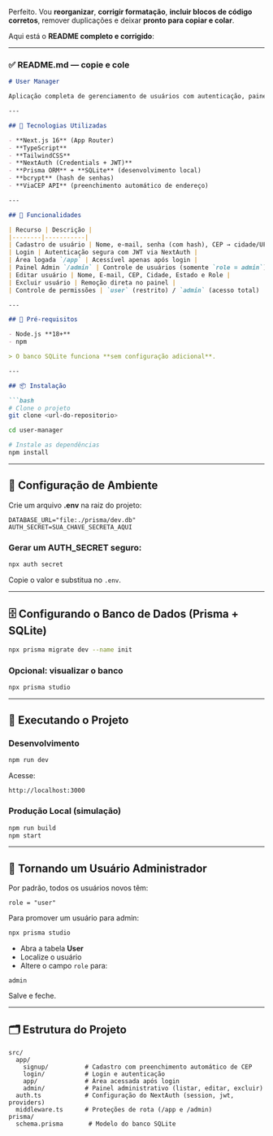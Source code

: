 Perfeito. Vou **reorganizar**, **corrigir formatação**, **incluir blocos de código corretos**, remover duplicações e deixar **pronto para copiar e colar**.

Aqui está o **README completo e corrigido**:

---

### ✅ **README.md — copie e cole**

````md
# User Manager

Aplicação completa de gerenciamento de usuários com autenticação, painel administrativo, edição de dados e preenchimento automático de endereço via CEP (ViaCEP).

---

## 🧱 Tecnologias Utilizadas

- **Next.js 16** (App Router)
- **TypeScript**
- **TailwindCSS**
- **NextAuth (Credentials + JWT)**
- **Prisma ORM** + **SQLite** (desenvolvimento local)
- **bcrypt** (hash de senhas)
- **ViaCEP API** (preenchimento automático de endereço)

---

## 🚀 Funcionalidades

| Recurso | Descrição |
|--------|-----------|
| Cadastro de usuário | Nome, e-mail, senha (com hash), CEP → cidade/UF automatizados |
| Login | Autenticação segura com JWT via NextAuth |
| Área logada `/app` | Acessível apenas após login |
| Painel Admin `/admin` | Controle de usuários (somente `role = admin`) |
| Editar usuário | Nome, E-mail, CEP, Cidade, Estado e Role |
| Excluir usuário | Remoção direta no painel |
| Controle de permissões | `user` (restrito) / `admin` (acesso total) |

---

## 🧰 Pré-requisitos

- Node.js **18+**
- npm

> O banco SQLite funciona **sem configuração adicional**.

---

## 📦 Instalação

```bash
# Clone o projeto
git clone <url-do-repositorio>

cd user-manager

# Instale as dependências
npm install
````

---

## 🔧 Configuração de Ambiente

Crie um arquivo **.env** na raiz do projeto:

```env
DATABASE_URL="file:./prisma/dev.db"
AUTH_SECRET=SUA_CHAVE_SECRETA_AQUI
```

### Gerar um AUTH_SECRET seguro:

```bash
npx auth secret
```

Copie o valor e substitua no `.env`.

---

## 🗄️ Configurando o Banco de Dados (Prisma + SQLite)

```bash
npx prisma migrate dev --name init
```

### Opcional: visualizar o banco

```bash
npx prisma studio
```

---

## 🏃 Executando o Projeto

### Desenvolvimento

```bash
npm run dev
```

Acesse:

```
http://localhost:3000
```

### Produção Local (simulação)

```bash
npm run build
npm start
```

---

## 🔐 Tornando um Usuário Administrador

Por padrão, todos os usuários novos têm:

```
role = "user"
```

Para promover um usuário para admin:

```bash
npx prisma studio
```

* Abra a tabela **User**
* Localize o usuário
* Altere o campo `role` para:

```
admin
```

Salve e feche.

---

## 🗂️ Estrutura do Projeto

```
src/
  app/
    signup/          # Cadastro com preenchimento automático de CEP
    login/           # Login e autenticação
    app/             # Área acessada após login
    admin/           # Painel administrativo (listar, editar, excluir)
  auth.ts            # Configuração do NextAuth (session, jwt, providers)
  middleware.ts      # Proteções de rota (/app e /admin)
prisma/
  schema.prisma       # Modelo do banco SQLite
```
